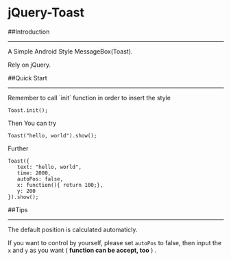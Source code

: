 jQuery-Toast
=

##Introduction
<hr>
A Simple Android Style MessageBox(Toast).

Rely on jQuery.

##Quick Start
<hr>
Remember to call `init` function in order to insert the style

    Toast.init();
    
Then You can try

    Toast("hello, world").show();
    
Further

    Toast({
       text: "hello, world", 
       time: 2000, 
       autoPos: false, 
       x: function(){ return 100;},
       y: 200 
    }).show();
    
##Tips
<hr>
The default position is calculated automaticly.

If you want to control by yourself, please set `autoPos` to false, then input the `x` and `y` as you want ( **function can be accept, too** ) .

